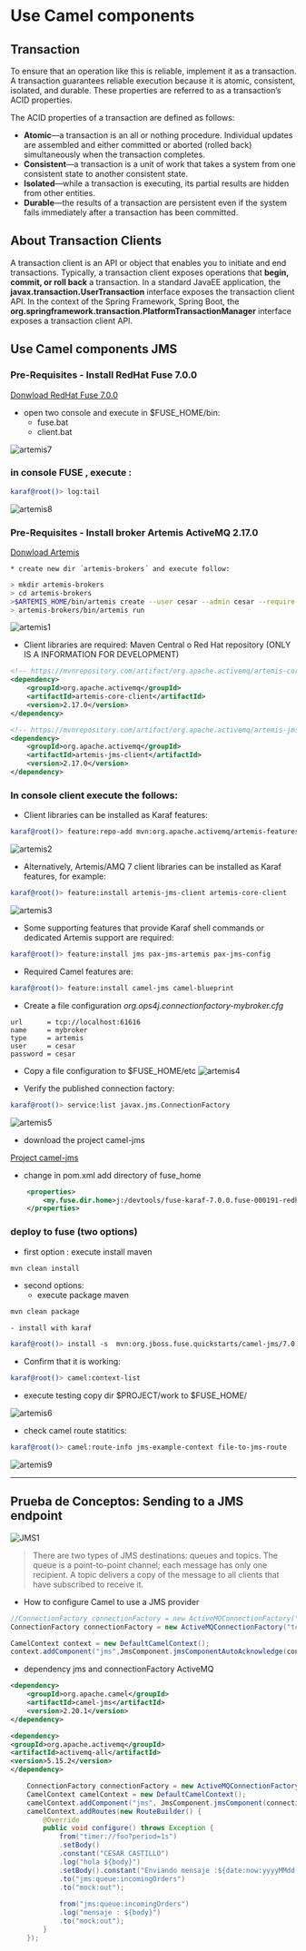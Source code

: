 # Use Camel components

## Transaction

To ensure that an operation like this is reliable, implement it as a transaction. A transaction guarantees reliable execution because it is atomic, consistent, isolated, and durable. These properties are referred to as a transaction’s ACID properties.

The ACID properties of a transaction are defined as follows:
- **Atomic**—a transaction is an all or nothing procedure. Individual updates are assembled and
either committed or aborted (rolled back) simultaneously when the transaction completes.
- **Consistent**—a transaction is a unit of work that takes a system from one consistent state to
another consistent state.
- **Isolated**—while a transaction is executing, its partial results are hidden from other entities.
- **Durable**—the results of a transaction are persistent even if the system fails immediately after a transaction has been committed.

## About Transaction Clients

A transaction client is an API or object that enables you to initiate and end transactions. Typically, a transaction client exposes operations that **begin, commit, or roll back** a transaction.
In a standard JavaEE application, the **javax.transaction.UserTransaction** interface exposes
the transaction client API. 
In the context of the Spring Framework, Spring Boot, the **org.springframework.transaction.PlatformTransactionManager** interface exposes a transaction client API.

## Use Camel components JMS
### Pre-Requisites - Install RedHat Fuse 7.0.0

[Donwload RedHat Fuse 7.0.0](https://developers.redhat.com/products/fuse/download)

-  open two console and execute in $FUSE_HOME/bin:
    * fuse.bat
    * client.bat

![artemis7](img/artemis7.png)

### in console FUSE , execute :
```bash
karaf@root()> log:tail
```     
![artemis8](img/artemis8.png)

### Pre-Requisites - Install broker Artemis ActiveMQ 2.17.0

[Donwload Artemis](https://activemq.apache.org/components/artemis/)

    * create new dir ´artemis-brokers´ and execute follow:
```bash
> mkdir artemis-brokers
> cd artemis-brokers
>$ARTEMIS_HOME/bin/artemis create --user cesar --admin cesar --require-login mybroker
> artemis-brokers/bin/artemis run
```
![artemis1](img/artemis1.png)

- Client libraries are required: Maven Central o Red Hat repository (ONLY IS A INFORMATION FOR DEVELOPMENT)
```xml
<!-- https://mvnrepository.com/artifact/org.apache.activemq/artemis-core-client -->
<dependency>
    <groupId>org.apache.activemq</groupId>
    <artifactId>artemis-core-client</artifactId>
    <version>2.17.0</version>
</dependency>

<!-- https://mvnrepository.com/artifact/org.apache.activemq/artemis-jms-client -->
<dependency>
    <groupId>org.apache.activemq</groupId>
    <artifactId>artemis-jms-client</artifactId>
    <version>2.17.0</version>
</dependency>
``` 
### In console client execute the follows:

- Client libraries can be installed as Karaf features:
```bash
karaf@root()> feature:repo-add mvn:org.apache.activemq/artemis-features/2.17.0/xml/features
```
![artemis2](img/artemis2.png)

- Alternatively, Artemis/AMQ 7 client libraries can be installed as Karaf features, for example:
```bash
karaf@root()> feature:install artemis-jms-client artemis-core-client
```
![artemis3](img/artemis3.png)

- Some supporting features that provide Karaf shell commands or dedicated Artemis support are required:
```bash
karaf@root()> feature:install jms pax-jms-artemis pax-jms-config
```
- Required Camel features are:
```bash
karaf@root()> feature:install camel-jms camel-blueprint
```
 - Create a file configuration
 *org.ops4j.connectionfactory-mybroker.cfg* 
```properties
url      = tcp://localhost:61616
name     = mybroker
type     = artemis
user     = cesar
password = cesar
```
- Copy a file configuration to $FUSE_HOME/etc
![artemis4](img/artemis4.png)

- Verify the published connection factory:
```bash
karaf@root()> service:list javax.jms.ConnectionFactory
```
![artemis5](img/artemis5.png)

- download the project camel-jms 
 
[Project camel-jms](https://github.com/genesiscastillo/ccastillo-camel-jms)
- change in pom.xml add directory of fuse_home
```xml
	<properties>
		<my.fuse.dir.home>j:/devtools/fuse-karaf-7.0.0.fuse-000191-redhat-1</my.fuse.dir.home>
	</properties>
```
### deploy to fuse (two options)
- first option : execute install maven
```bash
mvn clean install
```
- second options: 
    - execute package maven
```bash
mvn clean package
```
    - install with karaf
```bash
karaf@root()> install -s  mvn:org.jboss.fuse.quickstarts/camel-jms/7.0.0.fuse-000191-redhat-1
```

* Confirm that it is working:
```bash
karaf@root()> camel:context-list
```

*  execute testing
copy dir $PROJECT/work to $FUSE_HOME/

![artemis6](img/artemis6.png)

* check camel route statitics:
```bash
karaf@root()> camel:route-info jms-example-context file-to-jms-route
```
![artemis9](img/artemis9.png)

---
## Prueba de Conceptos: Sending to a JMS endpoint

![JMS1](img/jms1.png)

> There are two types of JMS destinations: queues and topics. The queue is a point-to-point channel; each message has only one recipient. A topic delivers a copy of the message to all clients that have subscribed to receive it.


* How to configure Camel to use a JMS provider

```java
//ConnectionFactory connectionFactory = new ActiveMQConnectionFactory("vm://localhost");
ConnectionFactory connectionFactory = new ActiveMQConnectionFactory("tcp://localhost:61616");

CamelContext context = new DefaultCamelContext();
context.addComponent("jms",JmsComponent.jmsComponentAutoAcknowledge(connectionFactory));
```
* dependency jms and connectionFactory ActiveMQ
```xml
<dependency>
    <groupId>org.apache.camel</groupId>
    <artifactId>camel-jms</artifactId>
    <version>2.20.1</version>
</dependency>

<dependency>
<groupId>org.apache.activemq</groupId>
<artifactId>activemq-all</artifactId>
<version>5.15.2</version>
</dependency>
```

```java
    ConnectionFactory connectionFactory = new ActiveMQConnectionFactory("tcp://localhost:61616");
    CamelContext camelContext = new DefaultCamelContext();
    camelContext.addComponent("jms", JmsComponent.jmsComponent(connectionFactory));
    camelContext.addRoutes(new RouteBuilder() {
        @Override
        public void configure() throws Exception {
            from("timer://foo?period=1s")
            .setBody()
            .constant("CESAR CASTILLO")
            .log("hola ${body}")
            .setBody().constant("Enviando mensaje :${date:now:yyyyMMdd-hh:mm:ss} - ${body}")
            .to("jms:queue:incomingOrders")
            .to("mock:out");
            
            from("jms:queue:incomingOrders")
            .log("mensaje : ${body}")
            .to("mock:out");
        }
    });
```


